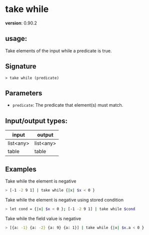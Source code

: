 # take while

**version**: 0.90.2

## **usage**:

Take elements of the input while a predicate is true.

## Signature

`> take while (predicate)`

## Parameters

- `predicate`: The predicate that element(s) must match.

## Input/output types:

| input       | output      |
| ----------- | ----------- |
| list\<any\> | list\<any\> |
| table       | table       |

## Examples

Take while the element is negative

```bash
> [-1 -2 9 1] | take while {|x| $x < 0 }
```

Take while the element is negative using stored condition

```bash
> let cond = {|x| $x < 0 }; [-1 -2 9 1] | take while $cond
```

Take while the field value is negative

```bash
> [{a: -1} {a: -2} {a: 9} {a: 1}] | take while {|x| $x.a < 0 }
```
